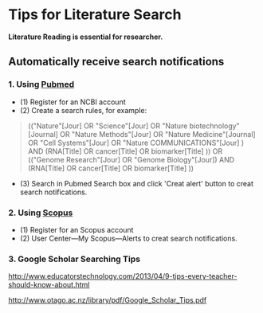 # Tips for Literature Search

**Literature Reading is essential for researcher.**

## Automatically receive search notifications

### 1. Using [Pubmed](https://www.ncbi.nlm.nih.gov/pubmed)

* (1) Register for an NCBI account
* (2) Create a search rules, for example:

> (("Nature"[Jour] OR "Science"[Jour] OR "Nature biotechnology"[Journal] OR "Nature Methods"[Jour] OR "Nature Medicine"[Journal] OR "Cell Systems"[Jour] OR "Nature COMMUNICATIONS"[Jour] ) AND (RNA[Title] OR cancer[Title] OR biomarker[Title] )) OR (("Genome Research"[Jour] OR "Genome Biology"[Jour]) AND (RNA[Title] OR cancer[Title] OR biomarker[Title] ))

* (3) Search in Pubmed Search box and click 'Creat alert' button to creat search notifications.

### 2. Using [Scopus](https://www.scopus.com/)

* (1) Register for an Scopus account
* (2) User Center—My Scopus—Alerts to creat search notifications.

### 3. Google Scholar Searching Tips

http://www.educatorstechnology.com/2013/04/9-tips-every-teacher-should-know-about.html

http://www.otago.ac.nz/library/pdf/Google_Scholar_Tips.pdf		
